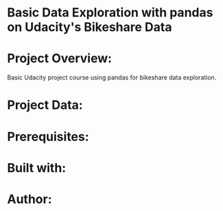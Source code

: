 # Basic Data Exploration with pandas on Udacity's Bikeshare Data

# Project Overview:

Basic Udacity project course using pandas for bikeshare data exploration.

# Project Data:

# Prerequisites:

# Built with:

# Author:

